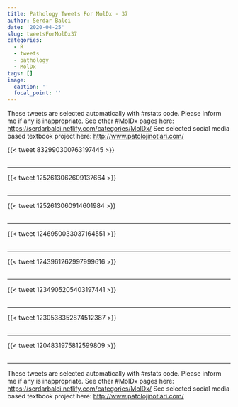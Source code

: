 ```yaml
---
title: Pathology Tweets For MolDx - 37
author: Serdar Balci
date: '2020-04-25'
slug: tweetsForMolDx37
categories:
  - R
  - tweets
  - pathology
  - MolDx
tags: []
image:
  caption: ''
  focal_point: ''
---
```



These tweets are selected automatically with #rstats code. Please inform me if any is inappropriate.
See other #MolDx pages here: https://serdarbalci.netlify.com/categories/MolDx/ 
See selected social media based textbook project here: http://www.patolojinotlari.com/

{{< tweet 832990300763197445 >}}
<br>
<br>
<hr>
{{< tweet 1252613062609137664 >}}
<br>
<br>
<hr>
{{< tweet 1252613060914601984 >}}
<br>
<br>
<hr>
{{< tweet 1246950033037164551 >}}
<br>
<br>
<hr>
{{< tweet 1243961262997999616 >}}
<br>
<br>
<hr>
{{< tweet 1234905205403197441 >}}
<br>
<br>
<hr>
{{< tweet 1230538352874512387 >}}
<br>
<br>
<hr>
{{< tweet 1204831975812599809 >}}
<br>
<br>
<hr>


These tweets are selected automatically with #rstats code. Please inform me if any is inappropriate.
See other #MolDx pages here: https://serdarbalci.netlify.com/categories/MolDx/ 
See selected social media based textbook project here: http://www.patolojinotlari.com/
